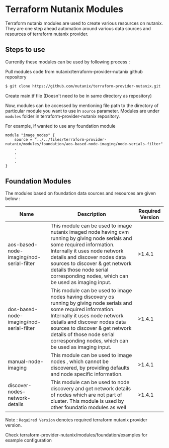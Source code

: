 # Terraform Nutanix Modules

Terraform nutanix modules are used to create various resources on nutanix. They are one step ahead automation around various data sources and resources of terraform nutanix provider.

## Steps to use 

Currently these modules can be used by following process :

Pull modules code from nutanix/terraform-provider-nutanix github repository

```sh
$ git clone https://github.com/nutanix/terraform-provider-nutanix.git
```

Create main.tf file (Doesn't need to be in same directory as repository)

Now, modules can be accessed by mentioning file path to the directory of particular module you want to use in `source` parameter. Modules are under `modules` folder in terraform-provider-nutanix repository.

For example, if wanted to use any foundation module

```hcl
module "image_nodes" {
    source = "../../files/terraform-provider-nutanix/modules/foundation/aos-based-node-imaging/node-serials-filter"
    .
    .
    .
    .
}
```

## Foundation Modules

The modules based on foundation data sources and resources are given below : 

| Name | Description | Required Version|
|------|-------------|-----------------|
| aos-based-node-imaging/nod-serial-filter| This module can be used to image nutanix imaged node having cvm running by giving node serials and some required information. Internally it uses node network details and discover nodes data sources to discover & get network details those node serial corresponding nodes, which can be used as imaging input. | >1.4.1 |
|dos-based-node-imaging/nod-serial-filter| This module can be used to image nodes having discovery os running by giving node serials and some required information. Internally it uses node network details and discover nodes data sources to discover & get network details of those node serial corresponding nodes, which can be used as imaging input.| >1.4.1|
| manual-node-imaging | This module can be used to image nodes , which cannot be discovered, by providing defaults and node specific information. | >1.4.1 |
| discover-nodes-network-details | This module can be used to node discovery and get network details of nodes which are not part of cluster. This module is used by other foundatio modules as well | >1.4.1 |

Note : `Required Version` denotes required terraform nutanix provider version.

Check terraform-provider-nutanix/modules/foundation/examples for example configuration
